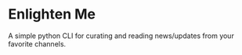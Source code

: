 # Enlighten Me

A simple python CLI for curating and reading news/updates from your favorite
channels.